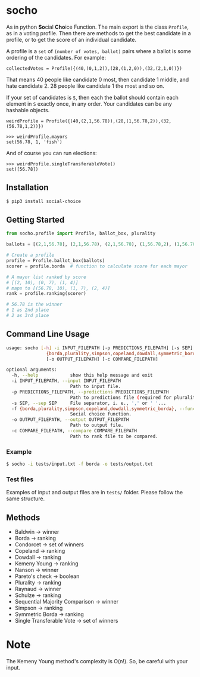 # socho

As in python **So**cial **Cho**ice Function. The main export is the class
`Profile`, as in a voting profile. Then there are methods to get the best
candidate in a profile, or to get the score of an individual candidate.

A profile is a `set` of `(number of votes, ballot)` pairs where a ballot is
some ordering of the candidates. For example:

`collectedVotes = Profile({(40,(0,1,2)),(28,(1,2,0)),(32,(2,1,0))})`

That means 40 people like candidate 0 most, then candidate 1 middle, and hate
candidate 2.  28 people like candidate 1 the most and so on.

If your set of candidates is `S`, then each the ballot should contain each
element in `S` exactly once, in any order.  Your candidates can be any hashable
objects.

`weirdProfile = Profile({(40,(2,1,56.78)),(28,(1,56.78,2)),(32,(56.78,1,2))})`

```
>>> weirdProfile.mayors
set(56.78, 1, 'fish')
```

And of course you can run elections:

```
>>> weirdProfile.singleTransferableVote()
set([56.78])
```

## Installation

```bash
$ pip3 install social-choice
```

## Getting Started

```python
from socho.profile import Profile, ballot_box, plurality

ballots = [(2,1,56.78), (2,1,56.78), (2,1,56.78), (1,56.78,2), (1,56.78,2), (56.78,1,2), (56.78,1,2)]

# Create a profile
profile = Profile.ballot_box(ballots)
scorer = profile.borda  # function to calculate score for each mayor

# A mayor list ranked by score
# [(2, 10), (0, 7), (1, 4)]
# maps to [(56.78, 10), (1, 7), (2, 4)]
rank = profile.ranking(scorer)

# 56.78 is the winner
# 1 as 2nd place
# 2 as 3rd place
```

## Command Line Usage

```bash
usage: socho [-h] -i INPUT_FILEPATH [-p PREDICTIONS_FILEPATH] [-s SEP] -f
               {borda,plurality,simpson,copeland,dowdall,symmetric_borda}
               [-o OUTPUT_FILEPATH] [-c COMPARE_FILEPATH]

optional arguments:
  -h, --help            show this help message and exit
  -i INPUT_FILEPATH, --input INPUT_FILEPATH
                        Path to input file.
  -p PREDICTIONS_FILEPATH, --predictions PREDICTIONS_FILEPATH
                        Path to predictions file (required for plurality).
  -s SEP, --sep SEP     File separator, i. e., ',' or ' '...
  -f {borda,plurality,simpson,copeland,dowdall,symmetric_borda}, --function {borda,plurality,simpson,copeland,dowdall,symmetric_borda}
                        Social choice function.
  -o OUTPUT_FILEPATH, --output OUTPUT_FILEPATH
                        Path to output file.
  -c COMPARE_FILEPATH, --compare COMPARE_FILEPATH
                        Path to rank file to be compared.
```

### Example

```bash
$ socho -i tests/input.txt -f borda -o tests/output.txt
```

### Test files

Examples of input and output files are in `tests/` folder. Please follow the same structure.

## Methods

- Baldwin -> winner
- Borda -> ranking
- Condorcet -> set of winners
- Copeland -> ranking
- Dowdall -> ranking
- Kemeny Young -> ranking
- Nanson -> winner
- Pareto's check -> boolean
- Plurality -> ranking
- Raynaud -> winner
- Schulze -> ranking
- Sequential Majority Comparison -> winner
- Simpson -> ranking
- Symmetric Borda -> ranking
- Single Transferable Vote -> set of winners

# Note

The Kemeny Young method's complexity is O(n!). So, be careful with your input.
